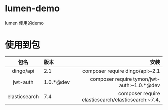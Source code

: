 # lumen-demo
lumen  使用的demo

# 使用到包

  |包名|版本|安装|
  |:----:|:----|----:|
  |dingo/api|2.1|composer require dingo/api:~2.1 |
  |jwt-auth|1.0.*@dev|composer require tymon/jwt-auth:~1.0.*@dev |
  |elasticsearch|7.4 | composer require elasticsearch/elasticsearch:~7.4,
